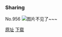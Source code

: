 ### Sharing
No.956
![图片不见了~~~](https://imgs.xkcd.com/comics/sharing.png)

[原址](https://xkcd.com//956) [下载](https://imgs.xkcd.com/comics/sharing.png)

